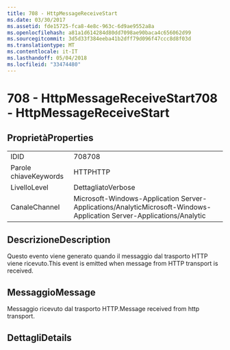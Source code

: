 ```yaml
---
title: 708 - HttpMessageReceiveStart
ms.date: 03/30/2017
ms.assetid: fde15725-fca8-4e8c-963c-6d9ae9552a8a
ms.openlocfilehash: a81a1d614284d80dd7098ae90baca4c656062d99
ms.sourcegitcommit: 3d5d33f384eeba41b2dff79d096f47ccc8d8f03d
ms.translationtype: MT
ms.contentlocale: it-IT
ms.lasthandoff: 05/04/2018
ms.locfileid: "33474480"
---
```

# <a name="708---httpmessagereceivestart"></a><span data-ttu-id="d87ff-102">708 - HttpMessageReceiveStart</span><span class="sxs-lookup"><span data-stu-id="d87ff-102">708 - HttpMessageReceiveStart</span></span>
## <a name="properties"></a><span data-ttu-id="d87ff-103">Proprietà</span><span class="sxs-lookup"><span data-stu-id="d87ff-103">Properties</span></span>  
  
|||  
|-|-|  
|<span data-ttu-id="d87ff-104">ID</span><span class="sxs-lookup"><span data-stu-id="d87ff-104">ID</span></span>|<span data-ttu-id="d87ff-105">708</span><span class="sxs-lookup"><span data-stu-id="d87ff-105">708</span></span>|  
|<span data-ttu-id="d87ff-106">Parole chiave</span><span class="sxs-lookup"><span data-stu-id="d87ff-106">Keywords</span></span>|<span data-ttu-id="d87ff-107">HTTP</span><span class="sxs-lookup"><span data-stu-id="d87ff-107">HTTP</span></span>|  
|<span data-ttu-id="d87ff-108">Livello</span><span class="sxs-lookup"><span data-stu-id="d87ff-108">Level</span></span>|<span data-ttu-id="d87ff-109">Dettagliato</span><span class="sxs-lookup"><span data-stu-id="d87ff-109">Verbose</span></span>|  
|<span data-ttu-id="d87ff-110">Canale</span><span class="sxs-lookup"><span data-stu-id="d87ff-110">Channel</span></span>|<span data-ttu-id="d87ff-111">Microsoft-Windows-Application Server-Applications/Analytic</span><span class="sxs-lookup"><span data-stu-id="d87ff-111">Microsoft-Windows-Application Server-Applications/Analytic</span></span>|  
  
## <a name="description"></a><span data-ttu-id="d87ff-112">Descrizione</span><span class="sxs-lookup"><span data-stu-id="d87ff-112">Description</span></span>  
 <span data-ttu-id="d87ff-113">Questo evento viene generato quando il messaggio dal trasporto HTTP viene ricevuto.</span><span class="sxs-lookup"><span data-stu-id="d87ff-113">This event is emitted when message from HTTP transport is received.</span></span>  
  
## <a name="message"></a><span data-ttu-id="d87ff-114">Messaggio</span><span class="sxs-lookup"><span data-stu-id="d87ff-114">Message</span></span>  
 <span data-ttu-id="d87ff-115">Messaggio ricevuto dal trasporto HTTP.</span><span class="sxs-lookup"><span data-stu-id="d87ff-115">Message received from http transport.</span></span>  
  
## <a name="details"></a><span data-ttu-id="d87ff-116">Dettagli</span><span class="sxs-lookup"><span data-stu-id="d87ff-116">Details</span></span>
